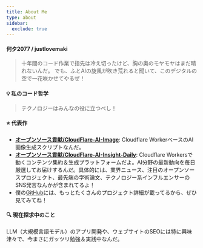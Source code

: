 ```yaml
---
title: About Me
type: about
sidebar:
  exclude: true
---
```

#### 何夕2077 / justlovemaki

> 十年間のコード作業で指先は冷え切ったけど、胸の奥のモヤモヤはまだ晴れないんだ。
> でも、ふとAIの旋風が吹き荒れると聞いて、このデジタルの空で一花咲かせてやるぜ！

#### 💡 私のコード哲学

> テクノロジーはみんなの役に立つべし！

#### ⭐ 代表作

*   **[オープンソース貢献/CloudFlare-AI-Image](https://github.com/justlovemaki/CloudFlare-AI-Image)**: Cloudflare WorkerベースのAI画像生成スクリプトなんだ。
*   **[オープンソース貢献/CloudFlare-AI-Insight-Daily](https://github.com/justlovemaki/CloudFlare-AI-Insight-Daily)**: Cloudflare Workersで動くコンテンツ集約＆生成プラットフォームだよ。AI分野の最新動向を毎日厳選してお届けするんだ。具体的には、業界ニュース、注目のオープンソースプロジェクト、最先端の学術論文、テクノロジー系インフルエンサーのSNS発言なんかが含まれてるよ！
*   僕の[GitHub](https://github.com/justlovemaki)には、もっとたくさんのプロジェクト詳細が載ってるから、ぜひ見てみてね！

#### 🔍 現在探求中のこと

LLM（大規模言語モデル）のアプリ開発や、ウェブサイトのSEOには特に興味津々で、今まさにガッツリ勉強＆実践中なんだ。